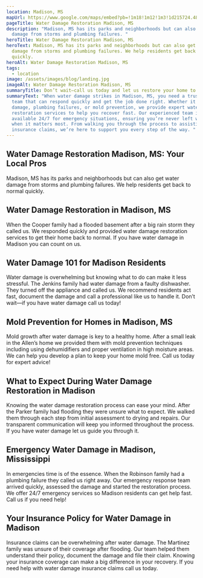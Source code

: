 ```yaml
---
location: Madison, MS
mapUrl: https://www.google.com/maps/embed?pb=!1m18!1m12!1m3!1d215724.48186786467!2d-90.50196040514932!3d32.34689585897496!2m3!1f0!2f0!3f0!3m2!1i1024!2i768!4f13.1!3m3!1m2!1s0x8629d17940d26c33%3A0x78839bfac2045b85!2sMadison%2C%20MS%2039110%2C%20USA!5e0!3m2!1sen!2sph!4v1728659773946!5m2!1sen!2sph
pageTitle: Water Damage Restoration Madison, MS
description: "Madison, MS has its parks and neighborhoods but can also get water
  damage from storms and plumbing failures. "
heroTitle: Water Damage Restoration Madison, MS
heroText: Madison, MS has its parks and neighborhoods but can also get water
  damage from storms and plumbing failures. We help residents get back to normal
  quickly.
heroAlt: Water Damage Restoration Madison, MS
tags:
  - location
image: /assets/images/blog/landing.jpg
imageAlt: Water Damage Restoration Madison, MS
summaryTitle: Don’t wait—call us today and let us restore your home to its best condition!
summaryText: "When water damage strikes in Madison, MS, you need a trusted local
  team that can respond quickly and get the job done right. Whether it's storm
  damage, plumbing failures, or mold prevention, we provide expert water damage
  restoration services to help you recover fast. Our experienced team is
  available 24/7 for emergency situations, ensuring you’re never left waiting
  when it matters most. From walking you through the process to assisting with
  insurance claims, we’re here to support you every step of the way. "
---
```

## Water Damage Restoration Madison, MS: Your Local Pros

Madison, MS has its parks and neighborhoods but can also get water damage from storms and plumbing failures. We help residents get back to normal quickly.

## Water Damage Restoration in Madison, MS

When the Cooper family had a flooded basement after a big rain storm they called us. We responded quickly and provided water damage restoration services to get their home back to normal. If you have water damage in Madison you can count on us.

## Water Damage 101 for Madison Residents

Water damage is overwhelming but knowing what to do can make it less stressful. The Jenkins family had water damage from a faulty dishwasher. They turned off the appliance and called us. We recommend residents act fast, document the damage and call a professional like us to handle it. Don’t wait—if you have water damage call us today!

## Mold Prevention for Homes in Madison, MS

Mold growth after water damage is key to a healthy home. After a small leak in the Allen’s home we provided them with mold prevention techniques including using dehumidifiers and proper ventilation in high moisture areas. We can help you develop a plan to keep your home mold free. Call us today for expert advice!

## What to Expect During Water Damage Restoration in Madison

Knowing the water damage restoration process can ease your mind. After the Parker family had flooding they were unsure what to expect. We walked them through each step from initial assessment to drying and repairs. Our transparent communication will keep you informed throughout the process. If you have water damage let us guide you through it.

## Emergency Water Damage in Madison, Mississippi

In emergencies time is of the essence. When the Robinson family had a plumbing failure they called us right away. Our emergency response team arrived quickly, assessed the damage and started the restoration process. We offer 24/7 emergency services so Madison residents can get help fast. Call us if you need help!

## Your Insurance Policy for Water Damage in Madison

Insurance claims can be overwhelming after water damage. The Martinez family was unsure of their coverage after flooding. Our team helped them understand their policy, document the damage and file their claim. Knowing your insurance coverage can make a big difference in your recovery. If you need help with water damage insurance claims call us today.
